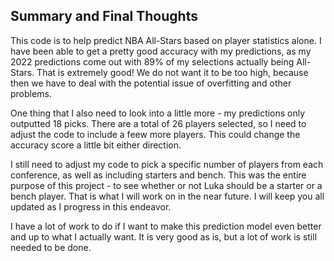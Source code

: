 ## Summary and Final Thoughts

This code is to help predict NBA All-Stars based on player statistics alone. I have been able to get a pretty good accuracy with my predictions, as my 2022 predictions come out with 89% of my selections actually being All-Stars. That is extremely good! We do not want it to be too high, because then we have to deal with the potential issue of overfitting and other problems. 

One thing that I also need to look into a little more - my predictions only outputted 18 picks. There are a total of 26 players selected, so I need to adjust the code to include a feew more players. This could change the accuracy score a little bit either direction. 

I still need to adjust my code to pick a specific number of players from each conference, as well as including starters and bench. This was the entire purpose of this project - to see whether or not Luka should be a starter or a bench player. That is what I will work on in the near future. I will keep you all updated as I progress in this endeavor. 

I have a lot of work to do if I want to make this prediction model even better and up to what I actually want. It is very good as is, but a lot of work is still needed to be done. 

